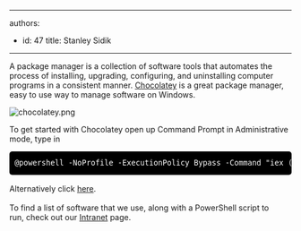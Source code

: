 

---
authors:
  - id: 47
    title: Stanley Sidik
---




<span class='intro'> A package manager is a collection of software tools that automates the process of installing, upgrading, configuring, and uninstalling computer programs in a consistent manner. <a href="https&#58;//chocolatey.org/">Chocolatey</a>&#160;is a great package manager, easy to use way to manage software on Windows. <br> </span>

<dl class="image"><dt>​<img alt="chocolatey.png" src="/SiteAssets/do-you-use-a-package-manager/chocolatey.png" /></dt></dl><p>To get started with Chocolatey open up Command Prompt in Administrative mode, type in​<br></p><pre class="cmd" style="box-sizing&#58;border-box;font-size&#58;0.95em;color&#58;#ffffff;margin-top&#58;0.6em;margin-bottom&#58;0.6em;border-radius&#58;5px;vertical-align&#58;middle;padding&#58;0.5em 0.7em;overflow&#58;auto;line-height&#58;28.8px;background&#58;#000000;">@powershell -NoProfile -ExecutionPolicy Bypass -Command &quot;iex ((new-object net.webclient).DownloadString('https&#58;//chocolatey.org/install.ps1'))&quot; &amp;&amp; SET PATH=%PATH%;%ALLUSERSPROFILE%\chocolatey\bin</pre><p>Alternatively&#160;click&#160;<a href="https&#58;//chocolatey.org/install" style="line-height&#58;1.6;">here</a>.</p><p class="ssw15-rteElement-SSW-Only">To find a list of software that we use, along with a PowerShell&#160;script to run,&#160;check out our 
         <a href="https&#58;//intranet.ssw.com.au/SysAdmin/Lists/WinImageInstalledSoftware/AllItems.aspx"> Intranet</a>&#160;page.​​<br></p>


